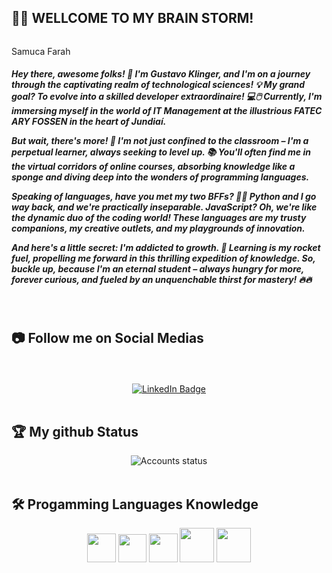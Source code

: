 <h2 align="left"> 👩‍💻 WELLCOME TO MY BRAIN STORM! </h2>

<div align="center">
<img src="https://komarev.com/ghpvc/?username=GuKlinger&style=flat-square&color=blue" alt=""/>
</div>

Samuca Farah

  <h5>Hey there, awesome folks! 🚀 I'm Gustavo Klinger, and I'm on a journey through the captivating realm of technological sciences! 💡 My grand goal? To evolve into a skilled developer extraordinaire! 💻🖱️ Currently, I'm immersing myself in the world of IT Management at the illustrious FATEC ARY FOSSEN in the heart of Jundiaí.

But wait, there's more! 🎉 I'm not just confined to the classroom – I'm a perpetual learner, always seeking to level up. 📚 You'll often find me in the virtual corridors of online courses, absorbing knowledge like a sponge and diving deep into the wonders of programming languages.

Speaking of languages, have you met my two BFFs? 🐍🤝 Python and I go way back, and we're practically inseparable. JavaScript? Oh, we're like the dynamic duo of the coding world! These languages are my trusty companions, my creative outlets, and my playgrounds of innovation.

And here's a little secret: I'm addicted to growth. 🌱 Learning is my rocket fuel, propelling me forward in this thrilling expedition of knowledge. So, buckle up, because I'm an eternal student – always hungry for more, forever curious, and fueled by an unquenchable thirst for mastery! 🔥🔥</h5>
<br>
<h2 align="left"> 📷 Follow me on Social Medias</h2>
<br>
<br>

<div id="badges" align="center">
  <a href="https://www.linkedin.com/in/guklinger/">
  <img src="https://img.shields.io/badge/LinkedIn-blue?style=for-the-badge&logo=linkedin&logoColor=white" alt="LinkedIn Badge"/>
  </a>
</div>

<br>

<h2 align="left"> 🏆 My github Status</h2>

<div id="status" align="center">
<img src="http://github-readme-streak-stats.herokuapp.com?user=GuKlinger&theme=dark&background=000000" alt="Accounts status"/>
</div>

<br>

<h2 align="left"> 🛠 Progamming Languages Knowledge</h2>  

<div align="center">
  <img src="https://github.com/GuKlinger/Projects/assets/143181297/a51afcb5-53b3-4df0-9565-276ea563a89b.png" width="46px" />
  <img src="https://github.com/GuKlinger/Projects/assets/143181297/db2967be-005f-4918-a6cf-0556733f7039.png" width="45px" />
  <img src="https://github.com/GuKlinger/Projects/assets/143181297/bd890299-24d2-4abe-a243-c3a929d8b7aa.png" width="46px" />
  <img src="https://github.com/GuKlinger/Projects/assets/143181297/7e4db9c5-d542-46d0-a75b-0cb0b1260f10.png" width="55px" />
  <img src="https://github.com/GuKlinger/Projects/assets/143181297/f8019d65-707f-4261-b644-eaefca6fe10f.png" width="55px" />
 </div>
